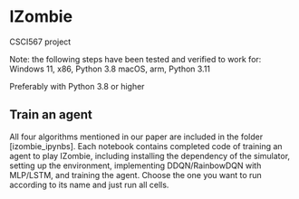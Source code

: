 # IZombie
CSCI567 project

Note: the following steps have been tested and verified to work for:
Windows 11, x86, Python 3.8
macOS, arm, Python 3.11

Preferably with Python 3.8 or higher

## Train an agent
All four algorithms mentioned in our paper are included in the folder [izombie_ipynbs]. 
Each notebook contains completed code of training an agent to play IZombie, including installing the dependency of the simulator, setting up the environment, implementing DDQN/RainbowDQN with MLP/LSTM, and training the agent. Choose the one you want to run according to its name and just run all cells.
